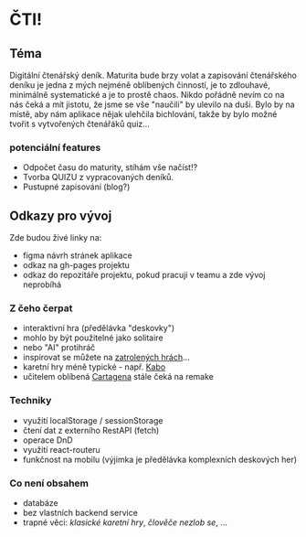 # ČTI!

## Téma

Digitální čtenářský deník. Maturita bude brzy volat a zapisování čtenářského deníku je jedna z mých nejméně oblíbených činností, je to zdlouhavé, minimálně systematické a je to prostě chaos. Nikdo pořádně nevím co na nás čeká a mít jistotu, že jsme se vše "naučili" by ulevilo na duši. Bylo by na místě, aby nám aplikace nějak ulehčila bichlování, takže by bylo možné tvořit s vytvořených čtenářáků quiz...

### potenciální features
- Odpočet času do maturity, stíhám vše načíst!?
- Tvorba QUIZU z vypracovaných deníků.
- Pustupné zapisování (blog?)

## Odkazy pro vývoj

Zde budou živé linky na:
- figma návrh stránek aplikace
- odkaz na gh-pages projektu
- odkaz do repozitáře projektu, pokud pracuji v teamu a zde vývoj neprobíhá

### Z čeho čerpat

- interaktivní hra (předělávka "deskovky")
- mohlo by být použitelné jako solitaire
- nebo "AI" protihráč
- inspirovat se můžete na [zatrolených hrách](https://www.zatrolene-hry.cz/katalog-her/?fType=cat&keyword=&theme=-1&category=-1&minlength=-1&maxlength=-1&localization=6%2C+7%2C+8&min_players=1&max_players=1&age=-1)...
- karetní hry méně typické - např. [Kabo](https://www.zatrolene-hry.cz/spolecenska-hra/kabo-8341/)
- učitelem oblíbená [Cartagena](https://www.zatrolene-hry.cz/spolecenska-hra/cartagena-422/) stále čeká na remake

### Techniky

- využití localStorage / sessionStorage
- čtení dat z externího RestAPI (fetch)
- operace DnD
- využití react-routeru
- funkčnost na mobilu (výjimka je předělávka komplexních deskových her)

### Co není obsahem 

- databáze
- bez vlastních backend service
- trapné věci: *klasické karetní hry*, *člověče nezlob se*, ...

